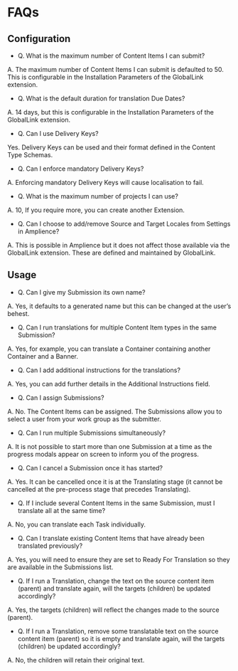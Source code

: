 # FAQs

## Configuration

- Q. What is the maximum number of Content Items I can submit? 

A. The maximum number of Content Items I can submit is defaulted to 50. This is configurable in the Installation Parameters of the GlobalLink extension. 

- Q. What is the default duration for translation Due Dates? 

A. 14 days, but this is configurable in the Installation Parameters of the GlobalLink extension. 

- Q. Can I use Delivery Keys? 

Yes. Delivery Keys can be used and their format defined in the Content Type Schemas. 

- Q. Can I enforce mandatory Delivery Keys? 

A. Enforcing mandatory Delivery Keys will cause localisation to fail. 

- Q. What is the maximum number of projects I can use? 

A. 10, If you require more, you can create another Extension. 

- Q. Can I choose to add/remove Source and Target Locales from Settings in Amplience? 

A. This is possible in Amplience but it does not affect those available via the GlobalLink extension. These are defined and maintained by GlobalLink. 


## Usage

- Q. Can I give my Submission its own name? 

A. Yes, it defaults to a generated name but this can be changed at the user’s behest. 

- Q. Can I run translations for multiple Content Item types in the same Submission? 

A. Yes, for example, you can translate a Container containing another Container and a Banner. 

- Q. Can I add additional instructions for the translations? 

A. Yes, you can add further details in the Additional Instructions field. 

- Q. Can I assign Submissions? 

A. No. The Content Items can be assigned. The Submissions allow you to select a user from your work group as the submitter. 

- Q. Can I run multiple Submissions simultaneously? 

A. It is not possible to start more than one Submission at a time as the progress modals appear on screen to inform you of the progress. 

- Q. Can I cancel a Submission once it has started? 

A. Yes. It can be cancelled once it is at the Translating stage (it cannot be cancelled at the pre-process stage that precedes Translating). 

- Q. If I include several Content Items in the same Submission, must I translate all at the same time? 

A. No, you can translate each Task individually. 

- Q. Can I translate existing Content Items that have already been translated previously? 

A. Yes, you will need to ensure they are set to Ready For Translation so they are available in the Submissions list. 

- Q. If I run a Translation, change the text on the source content item (parent) and translate again, will the targets (children) be updated accordingly? 

A. Yes, the targets (children) will reflect the changes made to the source (parent). 

- Q. If I run a Translation, remove some translatable text on the source content item (parent) so it is empty and translate again, will the targets (children) be updated accordingly? 

A. No, the children will retain their original text. 